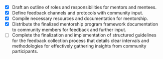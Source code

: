 - [x] Draft an outline of roles and responsibilities for mentors and mentees.
- [x] Define feedback channels and protocols with community input.
- [x] Compile necessary resources and documentation for mentorship.
- [x] Distribute the finalized mentorship program framework documentation to community members for feedback and further input.
- [ ] Complete the finalization and implementation of structured guidelines for the feedback collection process that details clear intervals and methodologies for effectively gathering insights from community participants.